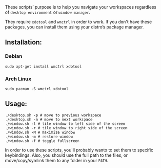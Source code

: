 These scripts’ purpose is to help you navigate your workspaces
regardless of `desktop environment` or `window manager`.

They require `xdotool` and `wmctrl` in order to work.
If you don't have these packages, you can install them using
your distro’s package manager.

## Installation:

### Debian
```
sudo apt-get install wmctrl xdotool
```
### Arch Linux
```
sudo pacman -S wmctrl xdotool
```

## Usage:
```
./desktop.sh -p # move to previous workspace
./desktop.sh -n # move to next workspace
./window.sh -l # tile window to left side of the screen
./window.sh -r # tile window to right side of the screen
./window.sh -M # maximize window
./window.sh -m # restore window
./window.sh -f # toggle fullscreen
```
In order to use these scripts, you'll probably wanto to set
them to specific keybindings. Also, you should use the full
path to the files, or move/copy/symlink them to any folder in
your `PATH`.
